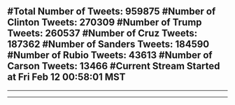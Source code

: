 #Total Number of Tweets: 959875 
#Number of Clinton Tweets: 270309
#Number of Trump Tweets: 260537
#Number of Cruz Tweets: 187362
#Number of Sanders Tweets: 184590
#Number of Rubio Tweets: 43613
#Number of Carson Tweets: 13466
#Current Stream Started at Fri Feb 12 00:58:01 MST
---
---
---

